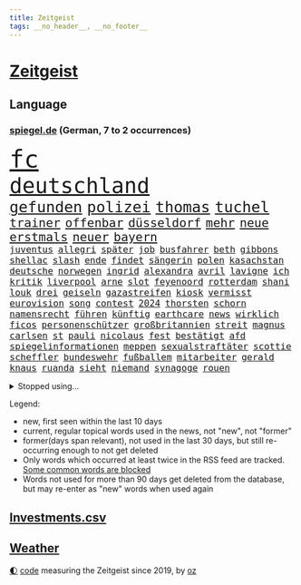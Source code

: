 ```yaml
---
title: Zeitgeist
tags: __no_header__, __no_footer__
---
```


# [Zeitgeist](https://oliz.io/zeitgeist/)

## Language

<h3><a href="https://www.spiegel.de" target="_blank">spiegel.de</a> (German, 7 to 2 occurrences)</h3>
<p style="font-family:monospace">
<span style="font-size:32pt"><a href="news_links.html#fc" class="current">fc</a></span>
<br>
<span style="font-size:28pt"><a href="news_links.html#deutschland" class="current">deutschland</a></span>
<br>
<span style="font-size:20pt"><a href="news_links.html#gefunden" class="current">gefunden</a></span>
<span style="font-size:20pt"><a href="news_links.html#polizei" class="current">polizei</a></span>
<span style="font-size:20pt"><a href="news_links.html#thomas" class="current">thomas</a></span>
<span style="font-size:20pt"><a href="news_links.html#tuchel" class="current">tuchel</a></span>
<br>
<span style="font-size:16pt"><a href="news_links.html#trainer" class="current">trainer</a></span>
<span style="font-size:16pt"><a href="news_links.html#offenbar" class="current">offenbar</a></span>
<span style="font-size:16pt"><a href="news_links.html#düsseldorf" class="current">düsseldorf</a></span>
<span style="font-size:16pt"><a href="news_links.html#mehr" class="current">mehr</a></span>
<span style="font-size:16pt"><a href="news_links.html#neue" class="current">neue</a></span>
<span style="font-size:16pt"><a href="news_links.html#erstmals" class="current">erstmals</a></span>
<span style="font-size:16pt"><a href="news_links.html#neuer" class="current">neuer</a></span>
<span style="font-size:16pt"><a href="news_links.html#bayern" class="current">bayern</a></span>
<br>
<span style="font-size:12pt"><a href="news_links.html#juventus" class="current">juventus</a></span>
<span style="font-size:12pt"><a href="news_links.html#allegri" class="new">allegri</a></span>
<span style="font-size:12pt"><a href="news_links.html#später" class="current">später</a></span>
<span style="font-size:12pt"><a href="news_links.html#job" class="current">job</a></span>
<span style="font-size:12pt"><a href="news_links.html#busfahrer" class="current">busfahrer</a></span>
<span style="font-size:12pt"><a href="news_links.html#beth" class="new">beth</a></span>
<span style="font-size:12pt"><a href="news_links.html#gibbons" class="new">gibbons</a></span>
<span style="font-size:12pt"><a href="news_links.html#shellac" class="new">shellac</a></span>
<span style="font-size:12pt"><a href="news_links.html#slash" class="current">slash</a></span>
<span style="font-size:12pt"><a href="news_links.html#ende" class="current">ende</a></span>
<span style="font-size:12pt"><a href="news_links.html#findet" class="current">findet</a></span>
<span style="font-size:12pt"><a href="news_links.html#sängerin" class="current">sängerin</a></span>
<span style="font-size:12pt"><a href="news_links.html#polen" class="current">polen</a></span>
<span style="font-size:12pt"><a href="news_links.html#kasachstan" class="current">kasachstan</a></span>
<span style="font-size:12pt"><a href="news_links.html#deutsche" class="current">deutsche</a></span>
<span style="font-size:12pt"><a href="news_links.html#norwegen" class="current">norwegen</a></span>
<span style="font-size:12pt"><a href="news_links.html#ingrid" class="new">ingrid</a></span>
<span style="font-size:12pt"><a href="news_links.html#alexandra" class="current">alexandra</a></span>
<span style="font-size:12pt"><a href="news_links.html#avril" class="new">avril</a></span>
<span style="font-size:12pt"><a href="news_links.html#lavigne" class="new">lavigne</a></span>
<span style="font-size:12pt"><a href="news_links.html#ich" class="current">ich</a></span>
<span style="font-size:12pt"><a href="news_links.html#kritik" class="current">kritik</a></span>
<span style="font-size:12pt"><a href="news_links.html#liverpool" class="current">liverpool</a></span>
<span style="font-size:12pt"><a href="news_links.html#arne" class="new">arne</a></span>
<span style="font-size:12pt"><a href="news_links.html#slot" class="new">slot</a></span>
<span style="font-size:12pt"><a href="news_links.html#feyenoord" class="new">feyenoord</a></span>
<span style="font-size:12pt"><a href="news_links.html#rotterdam" class="current">rotterdam</a></span>
<span style="font-size:12pt"><a href="news_links.html#shani" class="current">shani</a></span>
<span style="font-size:12pt"><a href="news_links.html#louk" class="current">louk</a></span>
<span style="font-size:12pt"><a href="news_links.html#drei" class="current">drei</a></span>
<span style="font-size:12pt"><a href="news_links.html#geiseln" class="current">geiseln</a></span>
<span style="font-size:12pt"><a href="news_links.html#gazastreifen" class="current">gazastreifen</a></span>
<span style="font-size:12pt"><a href="news_links.html#kiosk" class="new">kiosk</a></span>
<span style="font-size:12pt"><a href="news_links.html#vermisst" class="current">vermisst</a></span>
<span style="font-size:12pt"><a href="news_links.html#eurovision" class="current">eurovision</a></span>
<span style="font-size:12pt"><a href="news_links.html#song" class="current">song</a></span>
<span style="font-size:12pt"><a href="news_links.html#contest" class="current">contest</a></span>
<span style="font-size:12pt"><a href="news_links.html#2024" class="current">2024</a></span>
<span style="font-size:12pt"><a href="news_links.html#thorsten" class="new">thorsten</a></span>
<span style="font-size:12pt"><a href="news_links.html#schorn" class="new">schorn</a></span>
<span style="font-size:12pt"><a href="news_links.html#namensrecht" class="new">namensrecht</a></span>
<span style="font-size:12pt"><a href="news_links.html#führen" class="current">führen</a></span>
<span style="font-size:12pt"><a href="news_links.html#künftig" class="current">künftig</a></span>
<span style="font-size:12pt"><a href="news_links.html#earthcare" class="new">earthcare</a></span>
<span style="font-size:12pt"><a href="news_links.html#news" class="current">news</a></span>
<span style="font-size:12pt"><a href="news_links.html#wirklich" class="current">wirklich</a></span>
<span style="font-size:12pt"><a href="news_links.html#ficos" class="new">ficos</a></span>
<span style="font-size:12pt"><a href="news_links.html#personenschützer" class="new">personenschützer</a></span>
<span style="font-size:12pt"><a href="news_links.html#großbritannien" class="current">großbritannien</a></span>
<span style="font-size:12pt"><a href="news_links.html#streit" class="current">streit</a></span>
<span style="font-size:12pt"><a href="news_links.html#magnus" class="current">magnus</a></span>
<span style="font-size:12pt"><a href="news_links.html#carlsen" class="current">carlsen</a></span>
<span style="font-size:12pt"><a href="news_links.html#st" class="current">st</a></span>
<span style="font-size:12pt"><a href="news_links.html#pauli" class="current">pauli</a></span>
<span style="font-size:12pt"><a href="news_links.html#nicolaus" class="current">nicolaus</a></span>
<span style="font-size:12pt"><a href="news_links.html#fest" class="current">fest</a></span>
<span style="font-size:12pt"><a href="news_links.html#bestätigt" class="current">bestätigt</a></span>
<span style="font-size:12pt"><a href="news_links.html#afd" class="current">afd</a></span>
<span style="font-size:12pt"><a href="news_links.html#spiegelinformationen" class="current">spiegelinformationen</a></span>
<span style="font-size:12pt"><a href="news_links.html#meppen" class="new">meppen</a></span>
<span style="font-size:12pt"><a href="news_links.html#sexualstraftäter" class="new">sexualstraftäter</a></span>
<span style="font-size:12pt"><a href="news_links.html#scottie" class="current">scottie</a></span>
<span style="font-size:12pt"><a href="news_links.html#scheffler" class="current">scheffler</a></span>
<span style="font-size:12pt"><a href="news_links.html#bundeswehr" class="current">bundeswehr</a></span>
<span style="font-size:12pt"><a href="news_links.html#fußballem" class="current">fußballem</a></span>
<span style="font-size:12pt"><a href="news_links.html#mitarbeiter" class="current">mitarbeiter</a></span>
<span style="font-size:12pt"><a href="news_links.html#gerald" class="current">gerald</a></span>
<span style="font-size:12pt"><a href="news_links.html#knaus" class="new">knaus</a></span>
<span style="font-size:12pt"><a href="news_links.html#ruanda" class="current">ruanda</a></span>
<span style="font-size:12pt"><a href="news_links.html#sieht" class="current">sieht</a></span>
<span style="font-size:12pt"><a href="news_links.html#niemand" class="current">niemand</a></span>
<span style="font-size:12pt"><a href="news_links.html#synagoge" class="current">synagoge</a></span>
<span style="font-size:12pt"><a href="news_links.html#rouen" class="new">rouen</a></span>
</p>
<details>
<summary>Stopped using...</summary>
<p class="former" style="font-size:12pt">
auftakt(1304) bayerische(1303) frankfurter(1303) großteil(1303) main(1303) pakistan(1303) uhr(1303) fbi(1301) golf(1301) street(1301) twitter(1301) funktionieren(1300) präsidentschaftswahl(1300) belarus(1299) bildern(1299) erlitten(1299) gerichtshof(1299) mailand(1299) schlechten(1299) williams(1299) winter(1299) 2019(1298) bundesländer(1298) bundespolizei(1298) fleisch(1298) gewissen(1298) smartphone(1298) tobt(1298) verzweifelt(1298) chaos(1297) digitalisierung(1297) rechten(1297) solle(1297) früherer(1296) rassistisch(1296) weißen(1296) anbieten(1295) christine(1295) gemeinden(1295) konservativen(1295) persönlich(1295) prüfung(1295) registriert(1295) sicherheitsbehörden(1295) verunglückt(1295) widerspruch(1295) 21(1294) beraten(1294) bitten(1294) einreisen(1294) verlängerung(1294) bestreitet(1293) großbritanniens(1293) kreis(1293) sorge(1293) venezuela(1293) beschluss(1292) islamischen(1292) leer(1292) meint(1292) nachruf(1292) super(1292) verfügung(1292) premiere(1291) reichte(1291) tödliche(1290) untersuchen(1290) veranstalter(1290) endete(1289) entsetzen(1289) verpassen(1289) glauben(1288) 2030(1287) außen(1287) fit(1287) körperverletzung(1287) offiziellen(1285) schwanger(1285) drastisch(1284) beiträge(1283) ii(1283) produzieren(1282) hielten(1281) zurückgegangen(1281) herz(1279) nachgewiesen(1279) ordnung(1279) eingeleitet(1277) gang(1276) pkw(1276) fußballwm(1274) nasa(1274) spitzenreiter(1274) aussehen(1273) erschießt(1273) steffen(1273) informiert(1271) hoffnungen(1270) rang(1268) solchen(1263) sportler(1263) beweise(1262) bundesnetzagentur(1259) afrikas(1256) kandidatur(1256) staatlichen(1253) gebieten(1249) nächstes(1241) drohne(1237) marine(1235) einfache(1230) billiger(1228) niederländer(1191) öffnet(1190) zusammenbruch(1158) carlos(1157) autobahnen(1155) mitverantwortlich(1114) banken(1098) ministerin(1041) ohnehin(1034) verurteilung(1014) erfolgreichste(1004) entlastung(990) zeitungsbericht(971) mike(969) gewohnt(967) gemeinschaft(960) gesetzentwurf(955) tiger(953) kunstwerke(941) abtreibung(939) einschätzungen(930) stern(927) spezielle(926) rhein(912) militärischen(895) nutzung(892) auge(888) akw(880) seltene(880) brennt(873) kompromiss(872) lehrerinnen(870) 87(867) klappt(860) fördern(854) erschwert(852) lemke(841) steffi(841) verkündete(839) expremier(836) gerichte(835) entführung(831) einheit(818) bestand(816) emotionalen(816) flughäfen(808) verwaltung(807) nebenbei(775) künstlerin(774) gefangenschaft(771) kriegsverbrechen(770) kasse(768) blockade(764) dilemma(764) günstiger(760) messerattacke(760) wiederaufbau(760) günstige(759) überlebenden(757) finanzierung(753) erlauben(748) schwarzes(747) recherchen(731) perfekte(726) schlamm(722) israelis(715) dänischen(708) stärksten(695) sprung(690) andrew(689) idol(687) tierschützer(687) setzten(677) thüringens(675) demenz(669) weitergehen(661) erdbeben(660) wissenschaft(659) 2008(650) freigabe(650) zurückhaltung(648) geheime(639) revolution(639) einladung(628) vizekanzler(622) atomkraftwerk(610) eingreifen(606) missverständnis(606) entstehen(604) gerechtfertigt(604) ernährung(601) tel(593) aufholjagd(591) fortschritt(589) stemmen(589) emissionen(588) senioren(587) dokumentieren(583) aviv(582) niederlagen(581) überraschenden(577) haustier(575) neymar(574) lkwfahrer(573) härtesten(570) asyl(564) auszeichnung(564) abgestimmt(563) verurteilten(561) parallel(544) nächtlichen(543) prangert(536) rudi(534) credit(531) suisse(531) geheim(529) skepsis(520) colorado(509) vorbereitung(509) kritikern(508) auflaufen(507) fotograf(507) muster(507) internationalem(503) verschafft(503) dritter(498) änderung(493) aggressiv(490) völler(482) ansicht(475) mythos(474) rauchen(470) özdemir(469) unosicherheitsrat(464) republikanische(462) autofahren(459) neunzigerjahren(456) schwache(456) 5000(455) schweres(447) anderswo(445) bildet(444) media(442) influencer(435) 2007(434) merklich(427) reichelt(425) wurzeln(419) legalisierung(418) handelte(414) milliardenschwere(413) insolvent(410) 40jähriger(407) allzu(406) erwarteten(406) kippen(399) lübeck(399) astronomie(393) geknackt(392) rohstoff(391) ecuador(388) tätern(388) brachten(386) involviert(384) kleinflugzeug(381) durchgesetzt(376) bar(372) nachts(372) exkanzler(370) gästen(363) horror(362) 13jähriger(361) bka(359) kuba(359) regisseurin(352) übergibt(352) kredite(350) umstieg(350) barbie(348) eingeliefert(348) pilot(348) zeitungen(348) motto(347) florenz(346) kalifornischen(343) drohnenangriffe(340) absurd(339) mobilität(339) ermöglicht(338) übergang(337) bitter(336) scott(330) einziehen(328) 29jährige(326) politologe(325) model(323) indischer(322) marschflugkörper(320) abgewehrt(319) anschluss(318) liter(315) festgestellt(314) kurve(312) geheimen(310) hergestellt(309) lieferten(309) auflösung(306) toronto(305) lebend(303) spitzenfußball(303) weile(303) sinkende(302) eindringen(299) lichtblick(293) gerichts(290) becken(287) zäsur(287) nördlich(285) staus(285) brutaler(284) hunde(284) leitartikel(284) thrones(284) militärisch(283) sofortige(283) bolsonaro(282) jair(282) schwitzen(281) surfen(281) iranischer(280) designer(279) manuela(277) schwesig(277) teuerste(273) bemerkenswert(272) erschweren(266) ergebnissen(265) gruppenvergewaltigung(264) parlamentswahl(263) terroranschlag(263) küsten(262) o’connor(261) arizona(260) notwendig(260) podium(259) herstellung(257) freundinnen(255) schiitenmiliz(252) uber(252) israeli(251) geschäftsleute(250) bargeld(248) mehrwertsteuer(248) superreiche(248) todesursache(246) verkehrsunfall(246) angesehen(245) herrchen(245) dirk(244) fame(243) usamerikanerin(243) johann(241) neubauten(239) vorzugehen(239) heutigen(238) kneipen(238) wohnviertel(238) abhalten(237) harald(236) harmlos(236) neuauflage(234) tabellenspitze(232) errungen(231) toptalent(230) gleicht(227) verfahrens(227) auswertung(226) mehren(226) sicherheitslage(226) 12000(224) bundesfinanzminister(224) stadtrat(224) gestaltet(222) grippe(222) biopic(221) luftschläge(221) bequem(219) fußballweltmeister(219) werkstatt(218) ai(217) milliardenhilfen(217) vollstreckt(217) 1981(216) isst(216) gemüse(215) klarer(215) lokführer(215) vergehen(215) zentralrat(212) pinto(208) verdrängt(207) 14jährige(206) auskommen(205) gezielte(204) schlusslicht(204) ceo(202) vorbereitungen(200) zentralrats(198) aspekte(196) lasst(196) mexikos(196) tabellenführung(196) tennisspieler(196) tagesordnung(195) kochinstitut(194) bevorzugt(193) klassischen(193) liefen(192) teilgenommen(192) götze(191) sicherheitsvorkehrungen(190) leistete(189) vertrieben(188) 1990(187) gazastreifens(186) hamasangriff(186) ratlos(186) woods(186) geborene(185) bezirk(184) großzügigen(184) direkte(183) videobotschaft(183) demokratiefeinde(182) ecuadors(181) tipp(180) menschenrechte(179) sexualisierte(179) attraktiver(178) austin(177) beteuert(177) finanzministerium(176) parlamentarier(176) sommerspiele(176) zuständig(176) grenzübergänge(175) 25000(174) diktatur(174) raab(174) abzuschaffen(172) informierte(171) positioniert(171) via(171) anerkennen(170) hüller(168) raptors(168) topmanager(168) wirtz(168) aktionäre(167) altersgruppe(167) usschauspieler(167) abgefangen(166) aussetzen(166) benkos(166) kulturszene(166) maine(166) siedler(166) warnzeichen(166) 19jährige(165) aufzeichnungen(165) staatlicher(165) verschaffen(162) 37jährige(161) group(161) unterhändler(161) 218(160) ausländer(160) kostenlos(160) wiederbelebt(160) doppelter(159) langstreckenflüge(159) lehrern(159) mayer(159) festen(158) kanye(158) kopie(158) kadewe(157) turnieren(157) hamasmassaker(156) anstehenden(155) entspannung(155) erlässt(155) fluggäste(155) telefoniert(155) copa(154) signagruppe(154) kassieren(153) tim(153) gesetzesänderung(152) trainerwechsel(152) islamische(151) passierte(151) zweistaatenlösung(151) überschaubar(151) bernd(149) dr(149) gigantischen(149) jones(149) datum(148) frachtschiff(148) geheimnisse(148) lloyd(148) reichweite(148) zusagen(148) elite(147) kalten(147) stanley(146) vermehren(145) pendler(144) sechzigerjahren(144) unverletzt(144) einverstanden(143) ostern(143) schnappte(143) abgabe(142) ausgewählt(142) lagarde(142) punkterekord(142) robbie(142) insolventen(141) kredit(141) symptome(141) trauen(141) zurückgekehrt(141) ausgespielt(140) demütigungen(140) gesichter(140) erschoss(139) biathlon(138) dynamik(137) friedensverhandlungen(137) tausender(136) experimentiert(135) mathe(135) rauch(135) schlimme(135) bändigen(134) herrschaft(134) vorstellungen(134) mediamarktsaturn(133) netze(133) statistisches(133) umstrittenes(133) defekte(132) liz(132) reparieren(132) unangefochten(132) wundert(132) hollywoodstern(131) vetternwirtschaft(131) walk(131) bahnen(130) schulz(130) unwahrscheinlich(130) zettel(130) ambitionen(129) islamistischer(129) wäldern(129) inspirieren(128) spruch(128) stift(128) ergab(127) gratulieren(127) usdollar(127) erfuhr(126) schokolade(125) amy(124) poltert(124) unionsfraktion(124) mitspielt(123) vorhat(123) vermögenswerte(122) winzigen(122) geglaubt(121) investors(121) kragen(121) luftraum(121) palace(121) containerschiff(120) hugh(120) oslo(120) rammte(120) schwersten(120) hässlich(119) mehrfamilienhaus(119) topform(119) gebrannt(118) erhoffen(117) passte(117) sprengsatz(117) beliebteste(116) effektiv(116) brandenburgischen(115) neugier(115) kreise(114) church(113) ushilfen(113) 59(112) kathedrale(112) kaufprämie(112) notredame(112) statistischem(112) umwelthilfe(112) postfaschisten(111) sachschaden(111) asylanträge(110) brocken(110) dreistelligen(110) schröders(110) völkermords(110) geldern(109) gespritzt(109) mangelnde(109) russlandsanktionen(109) spirit(109) australischer(108) dahintersteckt(108) öffnete(108) versammeln(107) norddeutschlands(106) schaulustige(106) engsten(105) house(105) nicaragua(105) pisten(105) scheuer(105) skifahrer(105) ungeklärter(105) wohnhäuser(105) zulassen(105) premierministerin(103) triumphieren(103) wegfall(103) erfolgreichen(102) mossad(102) wertvolle(102) neuerdings(101) voice(101) 1970(100) 2006(100) 400000(100) jetzigen(99) zweifache(99) erschienene(98) gramm(98) hype(98) nobelpreisträger(98) juchef(97) köchin(97) lukaschenko(97) ritual(97) ehren(96) kinos(96) quälen(96) befragte(95) marken(95) morde(95) südkoreanischen(95) alarmierte(94) expertise(94) fulda(94) kassenleistung(94) bauch(93) bauernprotest(93) entwickler(93) weltstar(93) attal(92) vorsätze(92) ausgrenzung(91) genuss(91) gespendet(91) haag(91) igh(91) kapitulation(91) lehrkräften(91) marshallplan(91) einmischung(90) leonardo(90) maischberger(90) spottet(90) ansprüchen(89) coenbrüder(89) erklärungen(89) iranischem(89) mondmission(89) ranghohen(89) sozialarbeiter(89) euländern(88) expertenrat(88) gestalt(88) rabatten(88) schlingert(88) synchronsprecher(88) begraben(87) erfassen(87) gesperrten(87) konflikts(87) ocean(87) stolpert(87) 13jährigen(86) geschichtsbücher(86) ramadan(86) schwedischer(86) tieres(86) verletzungspause(86) verwandte(86) elton(85) entrückt(85) erzbistum(85) exotische(85) neugeborene(85) notwendigen(85) politischem(85) strukturen(85) substanz(85) besorgniserregenden(84) neunjähriger(84) unerschütterliche(84) uniformen(84) melbourne(83) saale(83) stoppten(83) batic(82) kalte(82) leitmayr(82) marie(82) neuss(82) teilnehmende(82) drogenschmuggler(81) heroin(81) hohem(81) prüfbericht(81) entfällt(80) israelpolitik(80) belastender(79) hernández(79) philippe(79) zähler(79) ablenkungsmanöver(78) altkanzlerin(78) helles(78) klopps(78) überbieten(78) caren(77) miosga(77) nestlé(77) verfolgungsjagd(77) zuschauerin(77) zwang(77) anerkennung(76) kriegsgefangenen(76) platzt(76) ravensburg(76) untreue(76) völligen(76) wgzimmerpreise(76) zusammengekommen(76) laos(75) schlüssel(75) ultra(75) ungeklärte(75) verewigt(75) vorkommen(75) what(75) wiegen(75) fdpminister(74) furchtbaren(74) zeugenaussage(74) bilbao(73) dschihad(73) equipment(73) fahndet(73) fpöchef(73) maßlos(73) prestigeprojekts(73) rey(73) seltsamer(73) umbaupläne(73) verdrängte(73) verhandlungstisch(73) missbrauchte(72) pommes(72) aserbaidschanischen(71) dimension(71) globus(71) hülle(71) intel(71) marathon(71) missachtet(71) olivier(71) signapleite(71) 14000(70) boateng(70) europäischem(70) iris(70) jérôme(70) mutig(70) regelmäßige(70) tagt(70) zaubern(70) achterbahn(69) beratungsfirma(69) jahresgewinn(69) obst(69) treibhausgasemissionen(69) weltall(69) abenteuerlichen(68) decker(68) gefeuert(68) misere(68) rogowski(68) anwenden(67) gemeinsamer(67) gewaltiges(67) interner(67) schärfste(67) starkoch(67) unmöglich(67) verendet(67) darm(66) gruppierungen(66) haute(66) reichtum(66) stellvertreterin(66) theresa(66) verbal(66) dopingtest(65) einladungen(65) forster(65) rücksichtslos(65) sportlichen(65) bewerben(64) erfolgsgeschichte(64) filmgeschäft(64) freigemacht(64) sanktionsliste(64) erhoffte(63) potter(63) wütet(63) alijew(62) journalistisches(62) löcher(62) rasch(62) saporischschja(62) antisemitismusvorwürfen(61) boatengs(61) frühe(61) nullerjahre(61) trinidad(61) verkehrsbetriebe(61) übertrieben(61) harington(60) heimpleite(60) jahrestag(60) kit(60) olli(60) östlichen(60) bestätigung(59) luxusmarke(59) peta(59) sprang(59) versöhnen(59) äquivalent(59) angreiferin(58) bedürfnisse(58) dorn(58) garweg(58) grundsätzliches(58) usprofiliga(58) verschollen(58) wodka(58) abhängigkeit(57) bewaffnung(57) bezahlkarten(57) countryalbum(57) dienstreise(57) einfuhr(57) kremlnahen(57) teufel(57) 91(56) agenda(56) erheblichem(56) fdpverkehrsminister(56) frühstück(56) interviews(56) kannte(56) landtagspräsidentin(56) msc(56) olympiateilnahme(56) pfiff(56) 35000(55) abo(55) angewiesen(55) anschaffung(55) ehrgeizigen(55) elektronischer(55) erwirken(55) personalausweis(55) risse(55) schwelt(55) zuständigen(55) aschermittwoch(54) eskalationsstufe(54) jet(54) usabgeordnete(54) bewundert(53) hisbollahkommandeurs(53) israelfeindliche(53) messerstecherei(53) stürze(53) unverzüglich(53) wirtschaftsentwicklung(53) 1864(52) besetzen(52) bestaunt(52) gemischtes(52) kremlherrscher(52) fälschlicherweise(51) mehrheitlich(51) notoperiert(51) schätze(51) seeleute(51) spezielles(51) firmengruppe(50) kostete(50) rochen(50) verdachts(50) willst(50) 45jähriger(49) anmeldung(49) firmengelände(49) hauptfigur(49) karikaturisten(49) mobilitätsforscher(49) vortragen(49) witziger(49) aktivsten(48) eingesetzte(48) hassliebe(48) höre(48) liberal(48) mehrarbeit(48) rächen(48) sarah(48) usbotschafter(48) beatmet(47) behinderung(47) burkart(47) kitas(47) kristoffer(47) künstlich(47) leichtathleten(47) olsson(47) präsidium(47) wespen(47) zusammenschluss(47) abschiedstournee(46) kanadischer(46) kids(46) norddeutschland(46) telefonate(46) alves(45) cat(45) cook(45) fertigstellung(45) gewagte(45) hintereinander(45) mehrmonatigen(45) rüstung(45) grube(44) nächtliches(44) plastikverschmutzung(44) sido(44) vorab(44) einzusetzen(43) khamenei(43) konventionelle(43) lka(43) selbstbewusstsein(43) spionierte(43) fastenmonats(42) oppositionsführerin(42) sommermärchenprozess(42) 16000(41) akkus(41) erhebung(41) polizeiuniform(41) populärsten(41) thailänder(41) wiederbelebung(41) eigentumswohnung(40) lehre(40) pavillon(40) regierungschefs(40) räuber(40) batteriepakets(39) erfolgreicher(39) exterroristin(39) gartenteich(39) gesunde(39) millionenzahlungen(39) ostdeutscher(39) tvduell(39) ufo(39) unoexperten(39) verona(39) weltraumschrott(39) agent(38) anklagebank(38) eingemischt(38) käufern(38) fluglinie(37) moderiert(37) radfahrstreifen(37) schulter(37) solofahrt(37) 2039(36) award(36) flugbegleiterinnen(36) hunderten(36) orientierung(36) playoffteilnahme(36) sainz(36) vereinbar(36) wiedersehen(36) zaubert(36) brust(35) entschiedener(35) flüchtete(35) hergestellte(35) nukleare(35) spannung(35) 58jährige(34) abgebrannt(34) bundesstaaten(34) haltbar(34) heißes(34) kinohit(34) pin(34) unfallstelle(34) vorzubereiten(34) 14jährigen(33) alleinerziehende(33) beeindruckende(33) dragon(33) respektlos(33) spohr(33) 2029(32) camping(32) fastenmonat(32) passagieren(32) shoppingcenter(32) techunternehmer(32) vorstandsvorsitzender(32) abrufbar(31) beschlagnahmung(31) flirten(31) lenkte(31) monster(31) coronamaßnahmen(30) einspielen(30) geeint(30) josh(30) källenius(30) mentalen(30) mercedeschef(30) ola(30) schriftlich(30) superfood(30) vorschriften(30) zeichner(30) engagieren(29) eskalierende(29) klimaanlage(29) komplizierter(29) scheiterten(29) tatortkommissar(29) titelrennen(29) überlässt(29) drin(28) grundschulen(28) kasia(28) lenhardt(28) lobbyverband(28) malen(28) schwellenländern(28) zeche(28) großstädte(27) luftsicherheit(27) no(27) unterschieden(27) aktie(26) ausgelastet(26) beisheim(26) fisker(26) grundlegende(26) regnerisch(26) riskante(26) saufrituale(26) school(26) whu(26) isolieren(25) messner(25) princess(25) terrororganisationen(25) aaron(24) bruders(24) fußballstars(24) kurier(24) schlüsse(24) unerwünschte(24) verschenkt(24) wöchentlich(24) zukommen(24) abtreibungsrecht(23) bahntickets(23) gesellschaftlichen(23) polizeieinsätze(23) rauschende(23) unerschwinglich(23) verziert(23) zählten(23) berühmter(22) brands(22) gangs(22) 20jähriger(21) abstiegsbedrohten(21) alan(21) biergärten(21) brückeneinsturz(21) coughlan(21) luftaufnahmen(21) nda(21) nicola(21) getreten(20) haub(20) paragraf(20) quecksilber(20) schokohasen(20) versorgungslage(20) waffenexporte(20) abbas(19) außenexperten(19) brandstiftung(19) falschparker(19) islamischer(19) klimaprotest(19) milchstraße(19) minderheit(19) pianist(19) absurde(18) charisma(18) containerschiffs(18) denkbar(18) libanesische(18) ostpolitik(18) pink(18) reisebus(18) sozialer(18) vielerlei(18) zuwanderer(18) bergamo(17) churchill(17) impulse(17) lngterminal(17) pensionierte(17) alleinsein(16) austrian(16) belarussischen(16) hbo(16) höherer(16) jontay(16) konstruktion(16) porter(16) verweigern(16) vorfahren(16) wettbetrug(16) äpfeln(16) iraner(15) lenhardts(15) negativrekord(15) tabubruch(15) talkshows(15) zehnjährigen(15) elektronische(14) entbrannt(14) grobe(14) mobilisieren(14) naher(14) passus(14) rechnung(14) spitznamen(14) unbesiegbar(14) wahrscheinliche(14) eigenständiger(13) einberufen(13) gegend(13) gucken(13) orenburg(13) ostküste(13) tarifeinigung(13) brasilianischer(12) gelegenheiten(12) hundebox(12) parisroubaix(12) reporterfrage(12) tariflösung(12) terroristisches(12) xiaomi(12) draft(11) fortwo(11) genf(11) hühnerfüße(11) illegalem(11) reiste(11) smart(11) sonnenfinsternis(11)
</p>
</details>
<p>Legend:
<ul>
<li><span class="new">new</span>, first seen within the last 10 days</li>
<li><span class="current">current</span>, regular topical words used in the news, not "new", not "former"</li>
<li><span class="former">former(days span relevant)</span>, not used in the last 30 days, but still re-occurring enough to not get deleted</li>
<li>Only words which occurred at least twice in the RSS feed are tracked. <a href="language/filters.py">Some common words are blocked</a></li>
<li>Words not used for more than 90 days get deleted from the database, but may re-enter as "new" words when used again</li>
</ul>
</p>

## [Investments](investments.html)[.csv](investments.csv)

## [Weather](weather.html)

<footer>
<a href="javascript:toggleTheme()" class="nav">🌓</a>
<a href="https://github.com/ooz/zeitgeist">code</a> measuring the Zeitgeist since 2019, by <a href="https://oliz.io">oz</a>
</footer>
